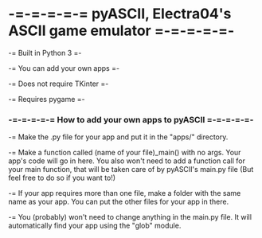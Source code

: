 # -=-=-=-=-= **pyASCII, Electra04's ASCII game emulator** =-=-=-=-=-

-= Built in Python 3 =-

-= You can add your own apps =-

-= Does not require TKinter =-

-= Requires pygame =-

### -=-=-=-=-= **How to add your own apps to pyASCII** =-=-=-=-=-

-= Make the .py file for your app and put it in the "apps/" directory.

-= Make a function called (name of your file)_main() with no args. Your app's code will go in 
   here. You also won't need to add a function call for your main function, that will be taken 
   care of by pyASCII's main.py file (But feel free to do so if you want to!)
   
-= If your app requires more than one file, make a folder with the same name as your app. 
   You can put the other files for your app in there.
   
-= You (probably) won't need to change anything in the main.py file. It will automatically 
   find your app using the "glob" module.
